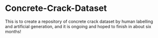 # Concrete-Crack-Dataset
This is to create a repository of concrete crack dataset by human labelling and artificial generation, and it is ongoing and hoped to finish in about six months!
